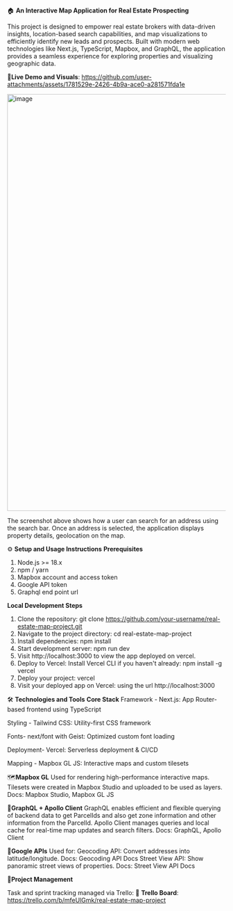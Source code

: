 🏠 **An Interactive Map Application for Real Estate Prospecting**

This project is designed to empower real estate brokers with data-driven insights, location-based search capabilities, and map visualizations to efficiently identify new leads and prospects. Built with modern web technologies like Next.js, TypeScript, Mapbox, and GraphQL, the application provides a seamless experience for exploring properties and visualizing geographic data.

📸**Live Demo and Visuals**: https://github.com/user-attachments/assets/1781529e-2426-4b9a-ace0-a281571fda1e

<img width="959" alt="image" src="https://github.com/user-attachments/assets/af25c397-781f-4599-9271-9d040290e880" />

The screenshot above shows how a user can search for an address using the search bar. Once an address is selected, the application displays property details, geolocation on the map.


⚙️ **Setup and Usage Instructions**
**Prerequisites**
1) Node.js >= 18.x
2) npm / yarn
3) Mapbox account and access token
4) Google API token
5) Graphql end point url

**Local Development Steps**
1) Clone the repository: git clone https://github.com/your-username/real-estate-map-project.git
2) Navigate to the project directory: cd real-estate-map-project  
3) Install dependencies: npm install
4) Start development server: npm run dev
5) Visit http://localhost:3000 to view the app deployed on vercel.
6) Deploy to Vercel: Install Vercel CLI if you haven't already: npm install -g vercel
7) Deploy your project: vercel
8) Visit your deployed app on Vercel: using the url http://localhost:3000

   
🛠 **Technologies and Tools**
**Core Stack**
Framework	- Next.js: App Router-based frontend using TypeScript

Styling	- Tailwind CSS:	Utility-first CSS framework

Fonts- next/font with Geist:	Optimized custom font loading

Deployment- Vercel:	Serverless deployment & CI/CD

Mapping	- Mapbox GL JS:	Interactive maps and custom tilesets


🗺**Mapbox GL**
Used for rendering high-performance interactive maps.
Tilesets were created in Mapbox Studio and uploaded to be used as layers.
Docs: Mapbox Studio, Mapbox GL JS

🔌**GraphQL + Apollo Client**
GraphQL enables efficient and flexible querying of backend data to get ParcelIds and also get zone information and other information from the ParcelId.
Apollo Client manages queries and local cache for real-time map updates and search filters.
Docs: GraphQL, Apollo Client

📍**Google APIs**
Used for:
Geocoding API: Convert addresses into latitude/longitude.
Docs: Geocoding API Docs
Street View API: Show panoramic street views of properties.
Docs: Street View API Docs


📌**Project Management**

Task and sprint tracking managed via Trello:
🔗 **Trello Board**: https://trello.com/b/mfeUlGmk/real-estate-map-project






